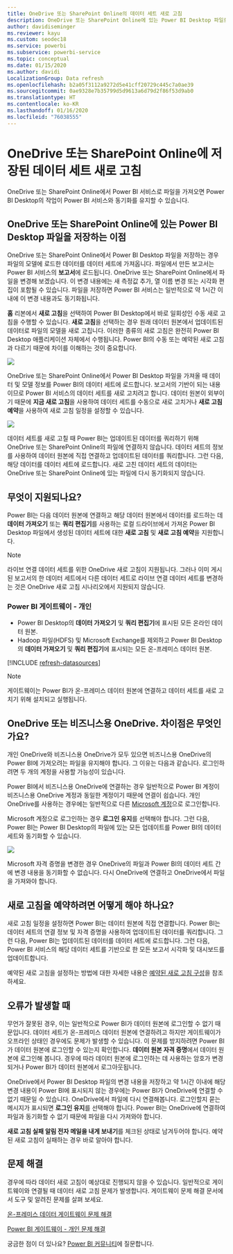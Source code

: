 ```yaml
---
title: OneDrive 또는 SharePoint Online의 데이터 세트 새로 고침
description: OneDrive 또는 SharePoint Online에 있는 Power BI Desktop 파일로부터 만들어진 데이터 세트 새로 고침
author: davidiseminger
ms.reviewer: kayu
ms.custom: seodec18
ms.service: powerbi
ms.subservice: powerbi-service
ms.topic: conceptual
ms.date: 01/15/2020
ms.author: davidi
LocalizationGroup: Data refresh
ms.openlocfilehash: b2a05f3112a9272d5e41cff20729c445c7a0ae39
ms.sourcegitcommit: 0ae9328e7b35799d5d9613a6d79d2f86f53d9ab0
ms.translationtype: HT
ms.contentlocale: ko-KR
ms.lasthandoff: 01/16/2020
ms.locfileid: "76038555"
---
```

# <a name="refresh-a-dataset-stored-on-onedrive-or-sharepoint-online"></a>OneDrive 또는 SharePoint Online에 저장된 데이터 세트 새로 고침
OneDrive 또는 SharePoint Online에서 Power BI 서비스로 파일을 가져오면 Power BI Desktop의 작업이 Power BI 서비스와 동기화를 유지할 수 있습니다.

## <a name="advantages-of-storing-a-power-bi-desktop-file-on-onedrive-or-sharepoint-online"></a>OneDrive 또는 SharePoint Online에 있는 Power BI Desktop 파일을 저장하는 이점
OneDrive 또는 SharePoint Online에서 Power BI Desktop 파일을 저장하는 경우 파일의 모델에 로드한 데이터를 데이터 세트에 가져옵니다. 파일에서 만든 보고서는 Power BI 서비스의 **보고서**에 로드됩니다. OneDrive 또는 SharePoint Online에서 파일을 변경해 보겠습니다. 이 변경 내용에는 새 측정값 추가, 열 이름 변경 또는 시각화 편집이 포함될 수 있습니다. 파일을 저장하면 Power BI 서비스는 일반적으로 약 1시간 이내에 이 변경 내용과도 동기화됩니다.

**홈** 리본에서 **새로 고침**을 선택하여 Power BI Desktop에서 바로 일회성인 수동 새로 고침을 수행할 수 있습니다. **새로 고침**을 선택하는 경우 원래 데이터 원본에서 업데이트된 데이터로 파일의 모델을 새로 고칩니다. 이러한 종류의 새로 고침은 완전히 Power BI Desktop 애플리케이션 자체에서 수행됩니다. Power BI의 수동 또는 예약된 새로 고침과 다르기 때문에 차이를 이해하는 것이 중요합니다.

![](media/refresh-desktop-file-onedrive/pbix-refresh.png)

OneDrive 또는 SharePoint Online에서 Power BI Desktop 파일을 가져올 때 데이터 및 모델 정보를 Power BI의 데이터 세트에 로드합니다. 보고서의 기반이 되는 내용이므로 Power BI 서비스의 데이터 세트를 새로 고치려고 합니다. 데이터 원본이 외부이기 때문에 **지금 새로 고침**을 사용하여 데이터 세트를 수동으로 새로 고치거나 **새로 고침 예약**을 사용하여 새로 고침 일정을 설정할 수 있습니다. 

![](media/refresh-desktop-file-onedrive/powerbi-service-refresh.png)

데이터 세트를 새로 고칠 때 Power BI는 업데이트된 데이터를 쿼리하기 위해 OneDrive 또는 SharePoint Online의 파일에 연결하지 않습니다. 데이터 세트의 정보를 사용하여 데이터 원본에 직접 연결하고 업데이트된 데이터를 쿼리합니다. 그런 다음, 해당 데이터를 데이터 세트에 로드합니다. 새로 고친 데이터 세트의 데이터는 OneDrive 또는 SharePoint Online에 있는 파일에 다시 동기화되지 않습니다.

## <a name="whats-supported"></a>무엇이 지원되나요?
Power BI는 다음 데이터 원본에 연결하고 해당 데이터 원본에서 데이터를 로드하는 데 **데이터 가져오기** 또는 **쿼리 편집기**를 사용하는 로컬 드라이브에서 가져온 Power BI Desktop 파일에서 생성된 데이터 세트에 대한 **새로 고침** 및 **새로 고침 예약**을 지원합니다.

> [!NOTE]
> 라이브 연결 데이터 세트를 위한 OneDrive 새로 고침이 지원됩니다. 그러나 이미 게시된 보고서의 한 데이터 세트에서 다른 데이터 세트로 라이브 연결 데이터 세트를 변경하는 것은 OneDrive 새로 고침 시나리오에서 지원되지 않습니다.

### <a name="power-bi-gateway---personal"></a>Power BI 게이트웨이 - 개인
* Power BI Desktop의 **데이터 가져오기** 및 **쿼리 편집기**에 표시된 모든 온라인 데이터 원본.
* Hadoop 파일(HDFS) 및 Microsoft Exchange를 제외하고 Power BI Desktop의 **데이터 가져오기** 및 **쿼리 편집기**에 표시되는 모든 온-프레미스 데이터 원본.

<!-- Refresh Data sources-->
[!INCLUDE [refresh-datasources](./includes/refresh-datasources.md)]

> [!NOTE]
> 게이트웨이는 Power BI가 온-프레미스 데이터 원본에 연결하고 데이터 세트를 새로 고치기 위해 설치되고 실행됩니다.
> 
> 

## <a name="onedrive-or-onedrive-for-business-whats-the-difference"></a>OneDrive 또는 비즈니스용 OneDrive. 차이점은 무엇인가요?
개인 OneDrive와 비즈니스용 OneDrive가 모두 있으면 비즈니스용 OneDrive의 Power BI에 가져오려는 파일을 유지해야 합니다. 그 이유는 다음과 같습니다. 로그인하려면 두 개의 계정을 사용할 가능성이 있습니다.

Power BI에서 비즈니스용 OneDrive에 연결하는 경우 일반적으로 Power BI 계정이 비즈니스용 OneDrive 계정과 동일한 계정이기 때문에 연결이 쉽습니다. 개인 OneDrive를 사용하는 경우에는 일반적으로 다른 [Microsoft 계정](https://account.microsoft.com)으로 로그인합니다.

Microsoft 계정으로 로그인하는 경우 **로그인 유지**를 선택해야 합니다. 그런 다음, Power BI는 Power BI Desktop의 파일에 있는 모든 업데이트를 Power BI의 데이터 세트와 동기화할 수 있습니다.

![](media/refresh-desktop-file-onedrive/refresh_signin_keepmesignedin.png)

Microsoft 자격 증명을 변경한 경우 OneDrive의 파일과 Power BI의 데이터 세트 간에 변경 내용을 동기화할 수 없습니다. 다시 OneDrive에 연결하고 OneDrive에서 파일을 가져와야 합니다.

## <a name="how-do-i-schedule-refresh"></a>새로 고침을 예약하려면 어떻게 해야 하나요?
새로 고침 일정을 설정하면 Power BI는 데이터 원본에 직접 연결합니다. Power BI는 데이터 세트의 연결 정보 및 자격 증명을 사용하여 업데이트된 데이터를 쿼리합니다. 그런 다음, Power BI는 업데이트된 데이터를 데이터 세트에 로드합니다. 그런 다음, Power BI 서비스의 해당 데이터 세트를 기반으로 한 모든 보고서 시각화 및 대시보드를 업데이트합니다.

예약된 새로 고침을 설정하는 방법에 대한 자세한 내용은 [예약된 새로 고침 구성](refresh-scheduled-refresh.md)을 참조하세요.

## <a name="when-things-go-wrong"></a>오류가 발생할 때
무언가 잘못된 경우, 이는 일반적으로 Power BI가 데이터 원본에 로그인할 수 없기 때문입니다. 데이터 세트가 온-프레미스 데이터 원본에 연결하려고 하지만 게이트웨이가 오프라인 상태인 경우에도 문제가 발생할 수 있습니다. 이 문제를 방지하려면 Power BI가 데이터 원본에 로그인할 수 있는지 확인합니다. **데이터 원본 자격 증명**에서 데이터 원본에 로그인해 봅니다. 경우에 따라 데이터 원본에 로그인하는 데 사용하는 암호가 변경되거나 Power BI가 데이터 원본에서 로그아웃됩니다.

OneDrive에서 Power BI Desktop 파일의 변경 내용을 저장하고 약 1시간 이내에 해당 변경 내용이 Power BI에 표시되지 않는 경우에는 Power BI가 OneDrive에 연결할 수 없기 때문일 수 있습니다. OneDrive에서 파일에 다시 연결해봅니다. 로그인할지 묻는 메시지가 표시되면 **로그인 유지**를 선택해야 합니다. Power BI는 OneDrive에 연결하여 파일과 동기화할 수 없기 때문에 파일을 다시 가져와야 합니다.

**새로 고침 실패 알림 전자 메일을 내게 보내기**를 체크된 상태로 남겨두어야 합니다. 예약된 새로 고침이 실패하는 경우 바로 알아야 합니다.

## <a name="troubleshooting"></a>문제 해결
경우에 따라 데이터 새로 고침이 예상대로 진행되지 않을 수 있습니다. 일반적으로 게이트웨이와 연결될 때 데이터 새로 고침 문제가 발생합니다. 게이트웨이 문제 해결 문서에서 도구 및 알려진 문제를 살펴 보세요.

[온-프레미스 데이터 게이트웨이 문제 해결](service-gateway-onprem-tshoot.md)

[Power BI 게이트웨이 - 개인 문제 해결](service-admin-troubleshooting-power-bi-personal-gateway.md)

궁금한 점이 더 있나요? [Power BI 커뮤니티](https://community.powerbi.com/)에 질문합니다.

